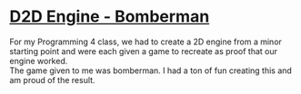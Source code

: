 # [D2D Engine - Bomberman](https://github.com/DaanDemaecker/D2DEngine)
For my Programming 4 class, we had to create a 2D engine from a minor starting point and were each given a game to recreate as proof that our engine worked.  
The game given to me was bomberman. I had a ton of fun creating this and am proud of the result.  